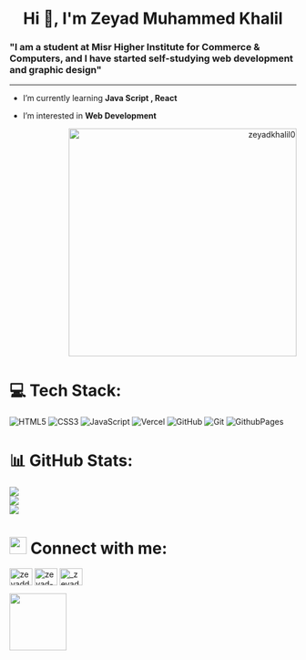 <h1 align="center">Hi 👋, I'm Zeyad Muhammed Khalil</h1>
<h3 align="left">"I am a student at Misr Higher Institute for Commerce & Computers, and I have started self-studying web development and graphic design"</h3>

<hr>


- I’m currently learning **Java Script , React**

- I’m interested in **Web Development**
   
<p align="right"> <img src="https://th.bing.com/th?id=OIP.4fNBO_UDYEVxM0E5T2FyJQHaFj&w=288&h=216&c=8&rs=1&qlt=90&o=6&pid=3.1&rm=2" alt="zeyadkhalil0" width="400" /> </p> 
  






# 💻 Tech Stack:
![HTML5](https://img.shields.io/badge/html5-%23E34F26.svg?style=for-the-badge&logo=html5&logoColor=white) ![CSS3](https://img.shields.io/badge/css3-%231572B6.svg?style=for-the-badge&logo=css3&logoColor=white) ![JavaScript](https://img.shields.io/badge/javascript-%23323330.svg?style=for-the-badge&logo=javascript&logoColor=%23F7DF1E)  ![Vercel](https://img.shields.io/badge/vercel-%23000000.svg?style=for-the-badge&logo=vercel&logoColor=white)    ![GitHub](https://img.shields.io/badge/github-%23121011.svg?style=for-the-badge&logo=github&logoColor=white)  ![Git](https://img.shields.io/badge/git-%23F05033.svg?style=for-the-badge&logo=git&logoColor=white) ![GithubPages](https://img.shields.io/badge/github%20pages-121013?style=for-the-badge&logo=github&logoColor=white) 



# 📊 GitHub Stats:
![](https://github-readme-stats.vercel.app/api?username=zeyadkhalil0&theme=tokyonight&hide_border=false&include_all_commits=true&count_private=true)<br/>
![](https://github-readme-streak-stats.herokuapp.com/?user=zeyadkhalil0&theme=tokyonight&hide_border=false)<br/>
![](https://github-readme-stats.vercel.app/api/top-langs/?username=zeyadkhalil0&theme=tokyonight&hide_border=false&include_all_commits=true&count_private=true&layout=compact)










 
 
 <h1 align="left">
<img src = "https://user-images.githubusercontent.com/63050133/156777293-72a6e681-2582-4a9d-ad92-09d1181d47c7.gif" width = 30>   Connect with me:</h1>
<p align="left">
<a href="https://twitter.com/zeyaddkhalil" target="blank"><img align="center" src="https://raw.githubusercontent.com/rahuldkjain/github-profile-readme-generator/master/src/images/icons/Social/twitter.svg" alt="zeyaddkhalil" height="30" width="40" /></a>
<a href="https://linkedin.com/in/zeyad-khalil-2b2416325" target="blank"><img align="center" src="https://raw.githubusercontent.com/rahuldkjain/github-profile-readme-generator/master/src/images/icons/Social/linked-in-alt.svg" alt="zeyad-khalil-2b2416325" height="30" width="40" /></a>
<a href="https://instagram.com/_zeyad.1" target="blank"><img align="center" src="https://raw.githubusercontent.com/rahuldkjain/github-profile-readme-generator/master/src/images/icons/Social/instagram.svg" alt="_zeyad.1" height="30" width="40" /></a>
</p>

<img src="https://media.giphy.com/media/iY8CRBdQXODJSCERIr/giphy.gif" width="100"> 









